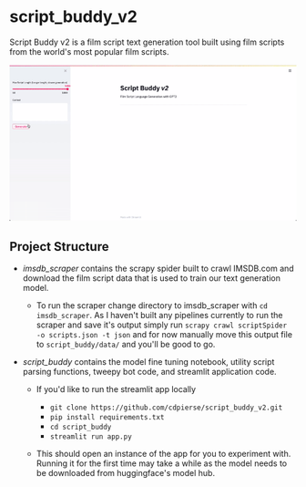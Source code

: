 # script_buddy_v2
 Script Buddy v2 is a film script text generation tool built using film scripts from the world's most popular film scripts. 


![Script Buddy APP](script_buddy/images/app.gif)
 
## Project Structure 
- *imsdb_scraper* contains the scrapy spider built to crawl IMSDB.com and download the film script data that is used to train our text generation model. 

    - To run the scraper change directory to imsdb_scraper with `cd imsdb_scraper`. As I haven't built any pipelines currently to run the scraper and save it's output simply run `scrapy crawl scriptSpider  -o scripts.json -t json` and for now manually move this output file to `script_buddy/data/` and you'll be good to go. 

- *script_buddy* contains the model fine tuning notebook, utility script parsing functions, tweepy bot code, and streamlit application code. 
    - If you'd like to run the streamlit app locally 
        - `git clone https://github.com/cdpierse/script_buddy_v2.git` 
        - `pip install requirements.txt`
        - `cd script_buddy`
        - `streamlit run app.py`

    - This should open an instance of the app for you to experiment with. Running it for the first time may take a 
    while as the model needs to be downloaded from huggingface's model hub. 
